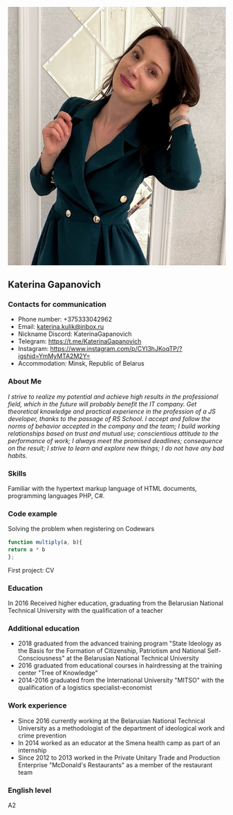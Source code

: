 ![Моя фотография](/images/IMG_3788.JPG)
## Katerina Gapanovich
### Contacts for communication
* Phone number: +375333042962
* Email: katerina.kulik@inbox.ru
* Nickname Discord: KaterinaGapanovich
* Telegram: https://t.me/KaterinaGapanovich
* Instagram: https://www.instagram.com/p/CYI3hJKoqTP/?igshid=YmMyMTA2M2Y=
* Accommodation: Minsk, Republic of Belarus
### About Me
*I strive to realize my potential and achieve high results in the professional field, which in the future will probably benefit the IT company. Get theoretical knowledge and practical experience in the profession of a JS developer, thanks to the passage of RS School.*
*I accept and follow the norms of behavior accepted in the company and the team; I build working relationships based on trust and mutual use; conscientious attitude to the performance of work; I always meet the promised deadlines; consequence on the result; I strive to learn and explore new things; I do not have any bad habits.*
### Skills
Familiar with the hypertext markup language of HTML documents, programming languages PHP, C#.
### Сode example
Solving the problem when registering on Codewars
```javascript
function multiply(a, b){
return a * b
};
```
First project: CV
### Education
In 2016 Received higher education, graduating from the Belarusian National Technical University with the qualification of a teacher
### Additional education
* 2018 graduated from the advanced training program "State Ideology as the Basis for the Formation of Citizenship, Patriotism and National Self-Consciousness" at the Belarusian National Technical University
* 2016 graduated from educational courses in hairdressing at the training center "Tree of Knowledge"
* 2014-2016 graduated from the International University "MITSO" with the qualification of a logistics specialist-economist
### Work experience
* Since 2016 currently working at the Belarusian National Technical University as a methodologist of the department of ideological work and crime prevention
* In 2014 worked as an educator at the Smena health camp as part of an internship
* Since 2012 to 2013 worked in the Private Unitary Trade and Production Enterprise "McDonald's Restaurants" as a member of the restaurant team
### English level
A2